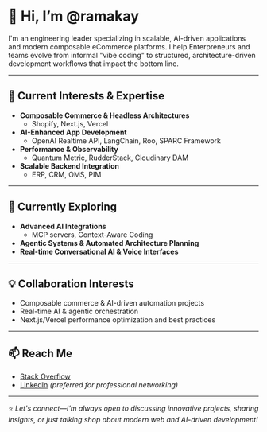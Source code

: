 # 👋 Hi, I’m @ramakay  

I'm an engineering leader specializing in scalable, AI-driven applications and modern composable eCommerce platforms. I help Enterpreneurs and teams evolve from informal "vibe coding" to structured, architecture-driven development workflows that impact the bottom line.

---

## 🚀 Current Interests & Expertise  

- **Composable Commerce & Headless Architectures**
  - Shopify, Next.js, Vercel  
- **AI-Enhanced App Development**
  - OpenAI Realtime API, LangChain, Roo, SPARC Framework  
- **Performance & Observability**
  - Quantum Metric, RudderStack, Cloudinary DAM  
- **Scalable Backend Integration**
  - ERP, CRM, OMS, PIM  

---

## 🌱 Currently Exploring  

- **Advanced AI Integrations**
  - MCP servers, Context-Aware Coding
- **Agentic Systems & Automated Architecture Planning**
- **Real-time Conversational AI & Voice Interfaces**

---

## 💡 Collaboration Interests  

- Composable commerce & AI-driven automation projects
- Real-time AI & agentic orchestration
- Next.js/Vercel performance optimization and best practices

---

## 📫 Reach Me  

- [Stack Overflow](https://stackoverflow.com/users/13749957/ramakay)  
- [LinkedIn](https://www.linkedin.com/in/ramakay/) *(preferred for professional networking)*  

---

⭐️ _Let's connect—I’m always open to discussing innovative projects, sharing insights, or just talking shop about modern web and AI-driven development!_
